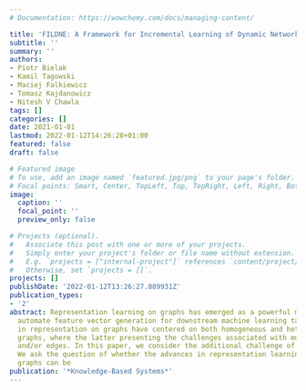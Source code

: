 ```yaml
---
# Documentation: https://wowchemy.com/docs/managing-content/

title: 'FILDNE: A Framework for Incremental Learning of Dynamic Networks Embeddings'
subtitle: ''
summary: ''
authors:
- Piotr Bielak
- Kamil Tagowski
- Maciej Falkiewicz
- Tomasz Kajdanowicz
- Nitesh V Chawla
tags: []
categories: []
date: 2021-01-01
lastmod: 2022-01-12T14:26:28+01:00
featured: false
draft: false

# Featured image
# To use, add an image named `featured.jpg/png` to your page's folder.
# Focal points: Smart, Center, TopLeft, Top, TopRight, Left, Right, BottomLeft, Bottom, BottomRight.
image:
  caption: ''
  focal_point: ''
  preview_only: false

# Projects (optional).
#   Associate this post with one or more of your projects.
#   Simply enter your project's folder or file name without extension.
#   E.g. `projects = ["internal-project"]` references `content/project/deep-learning/index.md`.
#   Otherwise, set `projects = []`.
projects: []
publishDate: '2022-01-12T13:26:27.889931Z'
publication_types:
- '2'
abstract: Representation learning on graphs has emerged as a powerful mechanism to
  automate feature vector generation for downstream machine learning tasks. The advances
  in representation on graphs have centered on both homogeneous and heterogeneous
  graphs, where the latter presenting the challenges associated with multi-typed nodes
  and/or edges. In this paper, we consider the additional challenge of evolving graphs.
  We ask the question of whether the advances in representation learning for static
  graphs can be
publication: '*Knowledge-Based Systems*'
---
```

